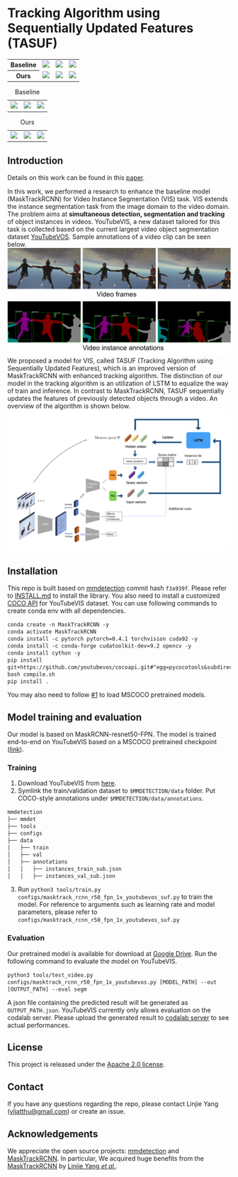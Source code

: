 # Tracking Algorithm using Sequentially Updated Features (TASUF)
<table>
  <tr>
    <th scope="row">Baseline</th> 
    <td ><center><img src="doc/base_dog_1_single.gif" height="180"> </center></td>
    <td ><center><img src="doc/base_horse_multi.gif" height="180"> </center></td>
    <td ><center><img src="doc/base_ski_multi.gif" height="180"> </center></td>
  </tr>
  <tr>
    <th scope="row">Ours</th>
    <td ><center><img src="doc/ours_dog_1_single.gif" height="180"> </center></td>
    <td ><center><img src="doc/ours_horse_multi.gif" height="180"> </center></td>
    <td ><center><img src="doc/ours_ski_multi.gif" height="180"> </center></td>
  </tr>
</table>

<table>
  <caption style="text-align:center">Baseline</caption>
  <tr>
    <td ><center><img src="doc/base_dog_1_single.gif" height="180"> </center></td>
    <td ><center><img src="doc/base_horse_multi.gif" height="180"> </center></td>
    <td ><center><img src="doc/base_ski_multi.gif" height="180"> </center></td>
  </tr>
</table>
  
<table>
  <caption style="text-align:center">Ours</caption>
  <tr>
    <td ><center><img src="doc/ours_dog_1_single.gif" height="180"> </center></td>
    <td ><center><img src="doc/ours_horse_multi.gif" height="180"> </center></td>
    <td ><center><img src="doc/ours_ski_multi.gif" height="180"> </center></td>
  </tr>
</table>

## Introduction
Details on this work can be found in this [paper](https://drive.google.com/file/d/1yjkmYV6KcsS7O5pgsjNckMWmyKdLdosY/view?usp=sharing).
  
In this work, we performed a research to enhance the baseline model (MaskTrackRCNN) for Video Instance Segmentation (VIS) task. VIS extends the instance segmentation task from the image domain to the video domain. The problem aims at **simultaneous detection, segmentation and tracking** of object instances in videos.
YouTubeVIS, a new dataset tailored for this task is collected based on the current largest video object segmentation dataset [YouTubeVOS](youtube-vos.org). Sample annotations of a video clip can be seen below.
<img src='doc/sample_gt.png'>
We proposed a model for VIS, called TASUF (Tracking Algorithm using Sequentially Updated Features), which is an improved version of MaskTrackRCNN with enhanced tracking algorithm. The distinction of our model in the tracking algorithm is an utilization of LSTM to equalize the way of train and inference. In contrast to MaskTrackRCNN, TASUF sequentially updates the features of previously detected objects through a video. An overview of the algorithm is shown below.
<img src='doc/framework_tasuf.png'>
## Installation
This repo is built based on [mmdetection](https://github.com/open-mmlab/mmdetection) commit hash `f3a939f`. Please refer to [INSTALL.md](INSTALL.md) to install the library.
You also need to install a customized [COCO API](https://github.com/youtubevos/cocoapi) for YouTubeVIS dataset.
You can use following commands to create conda env with all dependencies.
```
conda create -n MaskTrackRCNN -y
conda activate MaskTrackRCNN
conda install -c pytorch pytorch=0.4.1 torchvision cuda92 -y
conda install -c conda-forge cudatoolkit-dev=9.2 opencv -y
conda install cython -y
pip install git+https://github.com/youtubevos/cocoapi.git#"egg=pycocotools&subdirectory=PythonAPI"
bash compile.sh
pip install .
```
You may also need to follow [#1](/../../issues/1) to load MSCOCO pretrained models.
## Model training and evaluation
Our model is based on MaskRCNN-resnet50-FPN. The model is trained end-to-end on YouTubeVIS based on a MSCOCO pretrained checkpoint ([link](https://s3.ap-northeast-2.amazonaws.com/open-mmlab/mmdetection/models/mask_rcnn_r50_fpn_1x_20181010-069fa190.pth)).
### Training
1. Download YouTubeVIS from [here](https://youtube-vos.org/dataset/vis/).
2. Symlink the train/validation dataset to `$MMDETECTION/data` folder. Put COCO-style annotations under `$MMDETECTION/data/annotations`.
```
mmdetection
├── mmdet
├── tools
├── configs
├── data
│   ├── train
│   ├── val
│   ├── annotations
│   │   ├── instances_train_sub.json
│   │   ├── instances_val_sub.json
```

3. Run `python3 tools/train.py configs/masktrack_rcnn_r50_fpn_1x_youtubevos_suf.py` to train the model.
For reference to arguments such as learning rate and model parameters, please refer to `configs/masktrack_rcnn_r50_fpn_1x_youtubevos_suf.py`

### Evaluation
Our pretrained model is available for download at [Google Drive](https://drive.google.com/file/d/10bsjO-WP2GAWQC7uPP6Gk0n2rUYLexfn/view?usp=sharing).
Run the following command to evaluate the model on YouTubeVIS.
```
python3 tools/test_video.py configs/masktrack_rcnn_r50_fpn_1x_youtubevos.py [MODEL_PATH] --out [OUTPUT_PATH] --eval segm
```
A json file containing the predicted result will be generated as `OUTPUT_PATH.json`. YouTubeVIS currently only allows evaluation on the codalab server. Please upload the generated result to [codalab server](https://competitions.codalab.org/competitions/20128) to see actual performances.

## License
This project is released under the [Apache 2.0 license](LICENSE).

## Contact
If you have any questions regarding the repo, please contact Linjie Yang (yljatthu@gmail.com) or create an issue.

## Acknowledgements
We appreciate the open source projects: [mmdetection](https://github.com/open-mmlab/mmdetection) and [MaskTrackRCNN](https://github.com/youtubevos/MaskTrackRCNN). In particular, We acquired huge benefits from the [MaskTrackRCNN](https://github.com/youtubevos/MaskTrackRCNN) by [Linjie Yang *et al.*](https://arxiv.org/abs/1905.04804).

